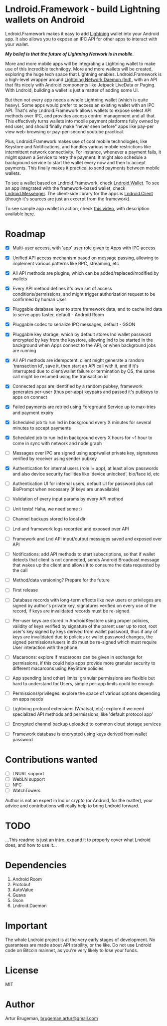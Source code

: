 Lndroid.Framework - build Lightning wallets on Android
======================================================

Lndroid.Framework makes it easy to add [Lightning](https://lightning.network/) wallet into your Android app. It also allows you to expose an IPC API for other apps to interact with your wallet.

***My belief is that the future of Lightning Network is in mobile.***

More and more mobile apps will be integrating a Lightning wallet to make use of this incredible technilogy. More and more wallets will be created, exploring the huge tech space that Lightning enables. Lndroid.Framework is a high-level wrapper around [Lightning Network Daemon (lnd)](https://github.com/lightningnetwork/lnd), with an API that fits nicely with Android components like Jetpack LiveData or Paging. With Lndroid, building a wallet is just a matter of adding some UI. 

But then not every app needs a whole Lightning wallet (which is quite heavy). Some apps would prefer to access an existing wallet with an IPC API. That's why Lndroid.Framework allows wallets to expose select API methods over IPC, and provides access control management and all that. This effectively turns wallets into mobile payment platforms fully owned by end user, and should finally make "never seen before" apps like pay-per view web-browsing or pay-per-second youtube practical.

Plus, Lndroid.Framework makes use of cool mobile technologies, like Keystore and Notifications, and handles various mobile restrictions like intermittent network connectivity. For instance, whenever a payment fails, it might spawn a Service to retry the payment. It might also schedule a background service to start the wallet every now and then to accept payments. This finally makes it practical to send payments between mobile wallets.

To see a wallet based on Lndroid.Framework, check [Lndroid.Wallet](https://github.com/lndroid/lndroid-wallet/). To see an app integrated with the framework-based wallet, check [Lndroid.Messenger](https://github.com/lndroid/lndroid-messenger/). The client-side library for the apps is [Lndroid.Client](https://github.com/lndroid/lndroid-client/) (though it's sources are just an excerpt from the framework).

To see sample app+wallet in action, check [this video](https://www.youtube.com/watch?v=bF-1QxFTvHU), with description available [here](https://github.com/lndroid/lndroid-wallet/#here-is-what-you-see-on-the-lndroid-demo-video).

# Roadmap
- [x] Multi-user access, with 'app' user role given to Apps with IPC access
- [x] Unified API access mechanism based on message passing, allowing to implement various patterns like RPC, streaming, etc
- [x] All API methods are plugins, which can be added/replaced/modified by wallets
- [x] Every API method defines it's own set of access conditions/permissions, and might trigger authorization request to be confirmed by human User
- [x] Pluggable database layer to store framework data, and to cache lnd data to serve apps faster, default - Android Room
- [x] Pluggable codec to serialize IPC messages, default - GSON
- [x] Pluggable key storage, which by default stores lnd wallet password encrypted by key from the keystore, allowing lnd to be started in the background when Apps connect to the API, or when background jobs are running
- [x] All API methods are idempotent: client might generate a random 'transaction id', save it, then start an API call with it, and if it's interrupted due to client/wallet failure or termination by OS, the same call might be resumed using the transaction id
- [x] Connected apps are identified by a random pubkey, framework generates per-user (thus per-app) keypairs and passed it's pubkeys to apps on connect
- [x] Failed payments are retried using Foreground Service up to max-tries and payment expiry
- [x] Scheduled job to run lnd in background every X minutes for several minutes to accept payments
- [x] Scheduled job to run lnd in background every X hours for ~1 hour to come in sync with network and node graph
- [ ] Messages over IPC are signed using app/wallet private key, signatures verified by receiver using sender pubkey
- [x] Authentication for internal users (role != app), at least allow passwords and also device security facilities like 'device unlocked', bio/face id, etc 
- [ ] Authentication UI for internal users, default UI for password plus call BioPrompt when necessary (if keys are unavailable)
- [ ] Validation of every input params by every API method
- [ ] Unit tests! Haha, we need some :)
- [ ] Channel backups stored to local dir
- [ ] Lnd and framework logs recorded and exposed over API 
- [ ] Framework and Lnd API input/output messages saved and exposed over API 
- [ ] Notifications: add API methods to start subscriptions, so that if wallet detects that client is not connected, sends Android Broadcast message that wakes up the client and allows it to consume the data requested by the call
- [ ] Method/data versioning? Prepare for the future
- [ ] First release

- [ ] Database records with long-term effects like new users or privileges are signed by author's private key, signatures verified on every use of the record, if keys are invalidated records must be re-signed. 
- [ ] Per-user keys are stored in AndroidKeystore using proper policies, validity of keys verified by signature of the parent user up to root, root user's key signed by keys derived from wallet password, thus if any of keys are invalidated due to policies or wallet password changes, the signed permissions/users in db must be re-signed which must require User interaction with the phone.
- [ ] Macaroons: explore if macaroons can be given in exchange for permissions, if this could help apps provide more granular security to different macaroons using KeyStore policies
- [ ] App spending (and other) limits: granular permissions are flexible but hard to understand for Users, simple per-app limits could be enough 
- [ ] Permissions/privileges: explore the space of various options depending on apps needs
- [ ] Lightning protocol extensions (Whatsat, etc): explore if we need specialized API methods and permissions, like 'default protocol app'
- [ ] Encrypted channel backup uploaded to common cloud storage services
- [ ] Framework database is encrypted using keys derived from wallet password

# Contributions wanted

- [ ] LNURL support
- [ ] WebLN support
- [ ] NFC
- [ ] WatchTowers

Author is not an expert in lnd or crypto (or Android, for the matter), your advice and contributions will really help to bring Lndroid forward.

# TODO

...This readme is just an intro, expand it to properly cover what Lndroid does, and how to use it...

# Dependencies

1. Android Room
2. Protobuf
3. AutoValue
4. Guava
5. Gson
6. Lndroid.Daemon

# Important

The whole Lndroid project is at the very early stages of development. No guarantees are made about API stability, or the like. Do not use Lndroid code on Bitcoin mainnet, as you're very likely to lose your funds.

# License

MIT

# Author

Artur Brugeman, brugeman.artur@gmail.com